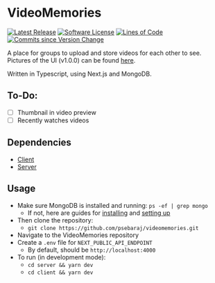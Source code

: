 # VideoMemories
[![Latest Release](https://img.shields.io/github/release/psebaraj/VideoMemories.svg?style=for-the-badge)](https://github.com/psebaraj/VideoMemories/releases)
[![Software License](https://img.shields.io/badge/license-MIT-brightgreen.svg?style=for-the-badge)](/LICENSE)
[![Lines of Code](https://img.shields.io/tokei/lines/github/psebaraj/VideoMemories?style=for-the-badge)](https://img.shields.io/tokei/lines/github/psebaraj/VideoMemories?style=for-the-badge)
[![Commits since Version Change](https://img.shields.io/github/commits-since/psebaraj/videomemories/latest?include_prereleases&style=for-the-badge)](https://github.com/PSebaRaj/VideoMemories/releases/tag/v1.0.0)

A place for groups to upload and store videos for each other to see. Pictures of the UI (v1.0.0) can be found [here](https://github.com/PSebaRaj/VideoMemories/blob/main/client/README.md#ui).

Written in Typescript, using Next.js and MongoDB.

## To-Do:
- [ ] Thumbnail in video preview
- [ ] Recently watches videos

## Dependencies
- [Client](https://github.com/PSebaRaj/VideoMemories/blob/main/client/README.md#dependencies)
- [Server](https://github.com/PSebaRaj/VideoMemories/blob/main/server/README.md#dependencies)

## Usage
- Make sure MongoDB is installed and running: `ps -ef | grep mongo`
	- If not, here are guides for [installing](https://zellwk.com/blog/install-mongodb/) and [setting up](https://zellwk.com/blog/local-mongodb/)
- Then clone the repository:
	- `git clone https://github.com/psebaraj/videomemories.git`
- Navigate to the VideoMemories repository
- Create a `.env` file for `NEXT_PUBLIC_API_ENDPOINT`
	- By default, should be `http://localhost:4000`
- To run (in development mode):
	- `cd server && yarn dev`
	- `cd client && yarn dev`

